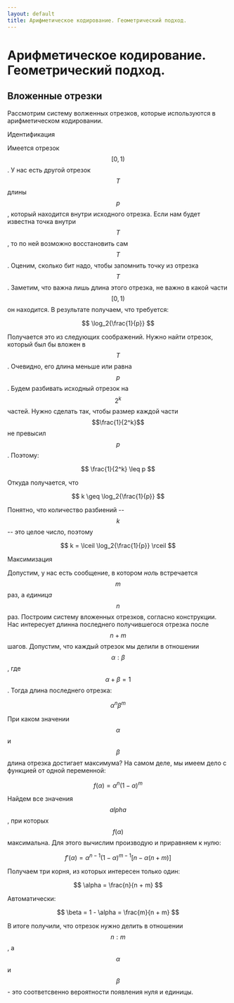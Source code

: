 ```yaml
---
layout: default
title: Арифметическое кодирование. Геометрический подход.
---
```



# Арифметическое кодирование. Геометрический подход.

## Вложенные отрезки

Рассмотрим систему волженных отрезков, которые используются в арифметическом кодировании.

Идентификация


Имеется отрезок $$[0, 1)$$. У нас есть другой отрезок $$T$$ длины $$p$$, который
находится внутри исходного отрезка. Если нам будет известна точка внутри $$T$$,
то по ней возможно восстановить сам $$T$$. Оценим, сколько бит надо, чтобы
запомнить точку из отрезка $$T$$. Заметим, что важна лишь длина этого отрезка,
не важно в какой части $$[0, 1)$$ он находится. В результате получаем, что
требуется:

$$
   \log_2{\frac{1}{p}}
$$

Получается это из следующих соображений. Нужно найти отрезок, который был бы
вложен в $$T$$. Очевидно, его длина меньше или равна $$p$$. Будем разбивать
исходный отрезок на $$2^k$$ частей. Нужно сделать так, чтобы размер каждой части
$$\frac{1}{2^k}$$ не превысил $$p$$. Поэтому:

$$
   \frac{1}{2^k} \leq p
$$

Откуда получается, что

$$
   k \geq \log_2{\frac{1}{p}}
$$

Понятно, что количество разбиений -- $$k$$ -- это целое число, поэтому

$$
   k = \lceil \log_2{\frac{1}{p}} \rceil
$$

Максимизация

Допустим, у нас есть сообщение, в котором *ноль* встречается $$m$$ раз, а
*единица* $$n$$ раз. Построим систему вложенных отрезков, согласно конструкции.
Нас интересует длинна последнего получившегося отрезка после $$n + m$$ шагов.
Допустим, что каждый отрезок мы делили в отношении $$\alpha : \beta$$,
где $$\alpha + \beta = 1$$. Тогда длина последнего отрезка:

$$
   \alpha^n \beta^m
$$

При каком значении $$\alpha$$ и $$\beta$$ длина отрезка достигает максимума?
На самом деле, мы имеем дело с функцией от одной переменной:

$$
   f(\alpha) = \alpha^n {(1 - \alpha)}^m
$$

Найдем все значения $$alpha$$, при которых $$f(\alpha)$$ максимальна. Для этого
вычислим производую и приравняем к нулю:

$$
   f'(\alpha) = \alpha^{n-1}(1 - \alpha)^{m-1}[n - \alpha(n + m)]
$$

Получаем три корня, из которых интересен только один:

$$
   \alpha = \frac{n}{n + m}
$$

Автоматически:

$$
   \beta = 1 - \alpha = \frac{m}{n + m}
$$

В итоге получили, что отрезок нужно делить в отношении $$n:m$$, а $$\alpha$$ и
$$\beta$$ - это соответсвенно вероятности появления нуля и единицы.
